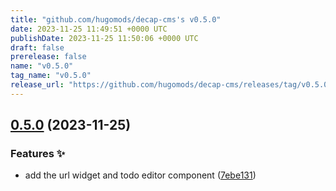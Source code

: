 ```yaml
---
title: "github.com/hugomods/decap-cms's v0.5.0"
date: 2023-11-25 11:49:51 +0000 UTC
publishDate: 2023-11-25 11:50:06 +0000 UTC
draft: false
prerelease: false
name: "v0.5.0"
tag_name: "v0.5.0"
release_url: "https://github.com/hugomods/decap-cms/releases/tag/v0.5.0"
---
```


## [0.5.0](https://github.com/hugomods/decap-cms/compare/v0.4.0...v0.5.0) (2023-11-25)


### Features ✨

* add the url widget and todo editor component ([7ebe131](https://github.com/hugomods/decap-cms/commit/7ebe13178bab9e6af072c7f0040018e3e5a5f79f))
